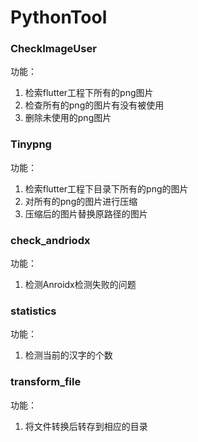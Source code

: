 # PythonTool

### CheckImageUser

功能：

1. 检索flutter工程下所有的png图片
2. 检查所有的png的图片有没有被使用
3. 删除未使用的png图片

### Tinypng

功能：

1. 检索flutter工程下目录下所有的png的图片
2. 对所有的png的图片进行压缩
3. 压缩后的图片替换原路径的图片

### check_andriodx

功能：

1. 检测Anroidx检测失败的问题



### statistics

功能：

1. 检测当前的汉字的个数



### transform_file

功能：

1. 将文件转换后转存到相应的目录

